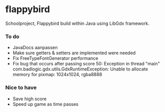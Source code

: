# flappybird
Schoolproject, Flappybird build within Java using LibGdx framework. 

### To do
- JavaDocs aanpassen
- Make sure getters & setters are implemented were needed
- Fix FreeTypeFontGenerator performance
- Fix bug that occurs after passing score 50: Exception in thread "main" com.badlogic.gdx.utils.GdxRuntimeException: Unable to allocate memory for pixmap: 1024x1024, rgba8888 

### Nice to have
- Save high score
- Speed up game as time passes